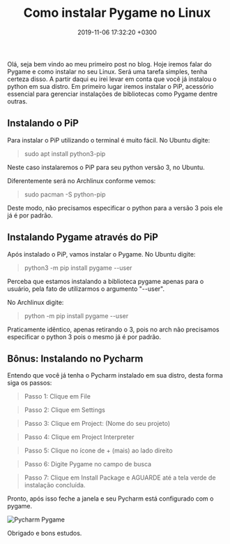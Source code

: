 ﻿---
layout: post
title: Como instalar Pygame no Linux
date: 2019-11-06 17:32:20 +0300
description: Como instalar Pygame no Linux utilizando Ubuntu ou Archlinux # Add post description (optional)
img: pygame.png # Add image post (optional)
fig-caption: # Add figcaption (optional)
tags: [Python, Pygame]
---
Olá, seja bem vindo ao meu primeiro post no blog. Hoje iremos falar do Pygame e como instalar no seu Linux. Será uma tarefa simples, tenha certeza disso. 
A partir daqui eu irei levar em conta que você já instalou o python em sua distro.
Em primeiro lugar iremos instalar o PiP, acessório essencial para gerenciar instalações de bibliotecas como Pygame dentre outras.
## Instalando o PiP
Para instalar o PiP utilizando o terminal é muito fácil.
No Ubuntu digite:

>sudo apt install python3-pip

Neste caso instalaremos o PiP para seu python versão 3, no Ubuntu.

Diferentemente será no Archlinux conforme vemos:

>sudo pacman -S python-pip

Deste modo, não precisamos especificar o python para a versão 3 pois ele já é por padrão.

## Instalando Pygame através do PiP
Após instalado o PiP, vamos instalar o Pygame.
No Ubuntu digite:

>python3 -m pip install pygame --user

Perceba que estamos instalando a biblioteca pygame apenas para o usuário, pela fato de utilizarmos o argumento "--user".

No Archlinux digite:

>python -m pip install pygame --user

Praticamente idêntico, apenas retirando o 3, pois no arch não precisamos especificar o python 3 pois o mesmo já é por padrão.

## Bônus: Instalando no Pycharm

Entendo que você já tenha o Pycharm instalado em sua distro, desta forma siga os passos:

>Passo 1: Clique em File

>Passo 2: Clique em Settings

>Passo 3: Clique em Project: (Nome do seu projeto)

>Passo 4: Clique em Project Interpreter

>Passo 5: Clique no ícone de + (mais) ao lado direito

>Passo 6: Digite Pygame no campo de busca

>Passo 7: Clique em Install Package e AGUARDE até a tela verde de instalação concluída.

Pronto, após isso feche a janela e seu Pycharm está configurado com o pygame.

![Pycharm Pygame]({{site.baseurl}}/assets/img/pycharm.png)

Obrigado e bons estudos.